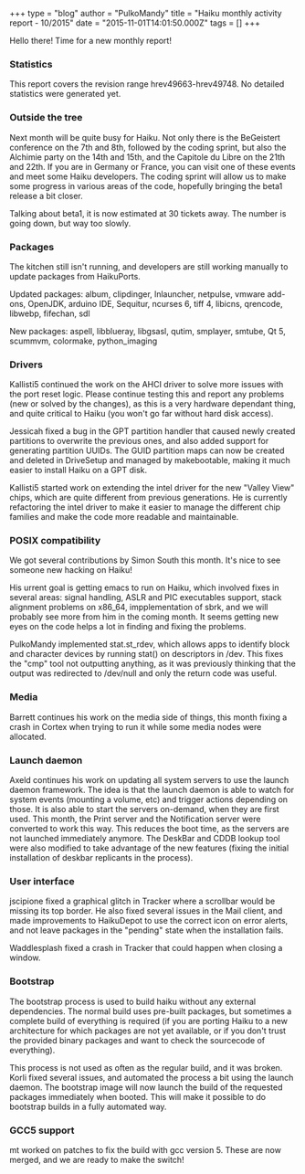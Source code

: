 +++
type = "blog"
author = "PulkoMandy"
title = "Haiku monthly activity report - 10/2015"
date = "2015-11-01T14:01:50.000Z"
tags = []
+++

<p>Hello there! Time for a new monthly report!</p>

<h3>Statistics</h3>
<p>This report covers the revision range hrev49663-hrev49748. No detailed statistics were generated yet.</p>
<!--more-->
<h3>Outside the tree</h3>
<p>Next month will be quite busy for Haiku. Not only there is the BeGeistert conference on the 7th and 8th,
followed by the coding sprint, but also the Alchimie party on the 14th and 15th, and the Capitole du Libre
on the 21th and 22th. If you are in Germany or France, you can visit one of these events and meet some Haiku developers.
The coding sprint will allow us to make some progress in various areas of the code, hopefully bringing the beta1 release a bit closer.</p>
<p>Talking about beta1, it is now estimated at 30 tickets away. The number is going down, but way too slowly.</p>

<h3>Packages</h3>
<p>The kitchen still isn't running, and developers are still working manually to update packages from HaikuPorts.</p>
<p>Updated packages: album, clipdinger, lnlauncher, netpulse, vmware add-ons, OpenJDK, arduino IDE, Sequitur, ncurses 6, tiff 4, libicns, qrencode, libwebp, fifechan, sdl</p>
<p>New packages: aspell, libblueray, libgsasl, qutim, smplayer, smtube, Qt 5, scummvm, colormake, python_imaging</p>

<h3>Drivers</h3>
<p>Kallisti5 continued the work on the AHCI driver to solve more issues with the port reset logic. Please continue testing this and report any problems (new or solved by the changes), as this is a very hardware dependant thing, and quite critical to Haiku (you won't go far without hard disk access).</p>
<p>Jessicah fixed a bug in the GPT partition handler that caused newly created partitions to overwrite the previous ones, and also added support for generating partition UUIDs. The GUID partition maps can now be created and deleted in DriveSetup and managed by makebootable, making it much easier to install Haiku on a GPT disk.</p>

<p>Kallisti5 started work on extending the intel driver for the new "Valley View" chips, which are quite different from previous generations. He is currently refactoring the intel driver to make it easier to manage the different chip families and make the code more readable and maintainable.</p>

<h3>POSIX compatibility</h3>
<p>We got several contributions by Simon South this month. It's nice to see someone new hacking on Haiku!</p>
<p>His urrent goal is getting emacs to run on Haiku, which involved fixes in several areas: signal handling, ASLR and PIC executables support, stack alignment problems on x86_64, impplementation of sbrk, and we will probably see more from him in the coming month. It seems getting new eyes on the code helps a lot in finding and fixing the problems.</p>

<p>PulkoMandy implemented stat.st_rdev, which allows apps to identify block and character devices by running stat() on descriptors in /dev. This fixes the "cmp" tool not outputting anything, as it was previously thinking that the output was redirected to /dev/null and only the return code was useful.</p>

<h3>Media</h3>
<p>Barrett continues his work on the media side of things, this month fixing a crash in Cortex when trying to run it while some media nodes were allocated.</p>

<h3>Launch daemon</h3>
<p>Axeld continues his work on updating all system servers to use the launch daemon framework. The idea is that the launch daemon is able to watch for system events (mounting a volume, etc) and trigger actions depending on those. It is also able to start the servers on-demand, when they are first used. This month, the Print server and the Notification server were converted to work this way. This reduces the boot time, as the servers are not launched immediately anymore. The DeskBar and CDDB lookup tool were also modified to take advantage of the new features (fixing the initial installation of deskbar replicants in the process).

<h3>User interface</h3>
<p>jscipione fixed a graphical glitch in Tracker where a scrollbar would be missing its top border. He also fixed several issues in the Mail client, and made improvements to HaikuDepot to use the correct icon on error alerts, and not leave packages in the "pending" state when the installation fails.</p>
<p>Waddlesplash fixed a crash in Tracker that could happen when closing a window.</p>

<h3>Bootstrap</h3>
<p>The bootstrap process is used to build haiku without any external dependencies. The normal build uses pre-built packages, but sometimes a complete build of everything is required (if you are porting Haiku to a new architecture for which packages are not yet available, or if you don't trust the provided binary packages and want to check the sourcecode of everything).</p>
<p>This process is not used as often as the regular build, and it was broken. Korli fixed several issues, and automated the process a bit using the launch daemon. The bootstrap image will now launch the build of the requested packages immediately when booted. This will make it possible to do bootstrap builds in a fully automated way.</p>

<h3>GCC5 support</h3>
<p>mt worked on patches to fix the build with gcc version 5. These are now merged, and we are ready to make the switch!</p>